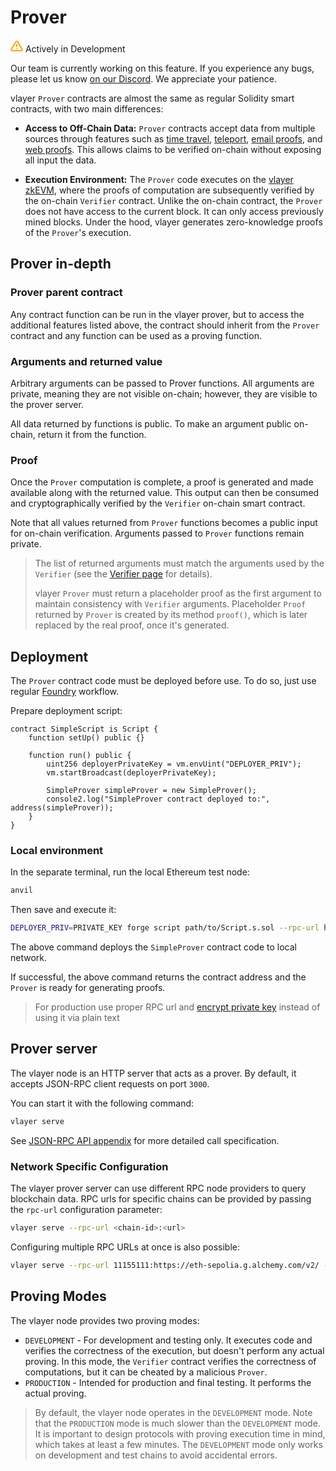 # Prover
<div class="feature-card feature-in-dev">
  <div class="title">
    <svg width="20" height="20" viewBox="0 0 20 20" fill="none" xmlns="http://www.w3.org/2000/svg">
    <path d="M8.57499 3.21665L1.51665 15C1.37113 15.252 1.29413 15.5377 1.29331 15.8288C1.2925 16.1198 1.3679 16.4059 1.51201 16.6588C1.65612 16.9116 1.86392 17.1223 2.11474 17.2699C2.36556 17.4174 2.65065 17.4968 2.94165 17.5H17.0583C17.3493 17.4968 17.6344 17.4174 17.8852 17.2699C18.136 17.1223 18.3439 16.9116 18.488 16.6588C18.6321 16.4059 18.7075 16.1198 18.7067 15.8288C18.7058 15.5377 18.6288 15.252 18.4833 15L11.425 3.21665C11.2764 2.97174 11.0673 2.76925 10.8176 2.62872C10.568 2.48819 10.2864 2.41437 9.99999 2.41437C9.71354 2.41437 9.43193 2.48819 9.18232 2.62872C8.93272 2.76925 8.72355 2.97174 8.57499 3.21665V3.21665Z" stroke="#FCA004" stroke-width="2" stroke-linecap="round" stroke-linejoin="round"/>
    <path d="M10 7.5V10.8333" stroke="#FCA004" stroke-width="2" stroke-linecap="round" stroke-linejoin="round"/>
    <path d="M10 14.1667H10.0083" stroke="#FCA004" stroke-width="2" stroke-linecap="round" stroke-linejoin="round"/>
    </svg>
    Actively in Development
  </div>
  <p>Our team is currently working on this feature. If you experience any bugs, please let us know <a href="https://discord.gg/JS6whdessP" target="_blank">on our Discord</a>. We appreciate your patience. </p>
</div>

vlayer `Prover` contracts are almost the same as regular Solidity smart contracts, with two main differences:

- **Access to Off-Chain Data:** `Prover` contracts accept data from multiple sources through features such as [time travel](/features/time-travel.html), [teleport](/features/teleport.html), [email proofs](/features/email.html), and [web proofs](/features/web.html). This allows claims to be verified on-chain without exposing all input the data.

- **Execution Environment:** The `Prover` code executes on the [vlayer zkEVM](/appendix/architecture/prover.html), where the proofs of computation are subsequently verified by the on-chain `Verifier` contract. Unlike the on-chain contract, the `Prover` does not have access to the current block. It can only access previously mined blocks. Under the hood, vlayer generates zero-knowledge proofs of the `Prover`'s execution.

## Prover in-depth

### Prover parent contract
Any contract function can be run in the vlayer prover, but to access the additional features listed above, the contract should inherit from the `Prover` contract and any function can be used as a proving function.

### Arguments and returned value
Arbitrary arguments can be passed to Prover functions. All arguments are private, meaning they are not visible on-chain; however, they are visible to the prover server.

All data returned by functions is public. To make an argument public on-chain, return it from the function.

### Proof

Once the `Prover` computation is complete, a proof is generated and made available along with the returned value. This output can then be consumed and cryptographically verified by the `Verifier` on-chain smart contract.

Note that all values returned from `Prover` functions becomes a public input for on-chain verification. Arguments passed to `Prover` functions remain private.

> The list of returned arguments must match the arguments used by the `Verifier` (see the [Verifier page](/advanced/verifier.html) for details).  
> 
> vlayer `Prover` must return a placeholder proof as the first argument to maintain consistency with `Verifier` arguments. Placeholder `Proof` returned by `Prover` is created by its method `proof()`, which is later replaced by the real proof, once it's generated.

## Deployment 
The `Prover` contract code must be deployed before use. To do so, just use regular [Foundry](https://book.getfoundry.sh/tutorials/solidity-scripting) workflow. 

Prepare deployment script:
```solidity
contract SimpleScript is Script {
    function setUp() public {}

    function run() public {
        uint256 deployerPrivateKey = vm.envUint("DEPLOYER_PRIV");
        vm.startBroadcast(deployerPrivateKey);

        SimpleProver simpleProver = new SimpleProver();
        console2.log("SimpleProver contract deployed to:", address(simpleProver));
    }
}
```

### Local environment
In the separate terminal, run the local Ethereum test node:
```sh
anvil
```

Then save and execute it: 
```sh
DEPLOYER_PRIV=PRIVATE_KEY forge script path/to/Script.s.sol --rpc-url http://127.0.0.1:8545
```

The above command deploys the `SimpleProver` contract code to local network. 

If successful, the above command returns the contract address and the `Prover` is ready for generating proofs.

> For production use proper RPC url and [encrypt private key](https://book.getfoundry.sh/reference/cast/cast-wallet-new) instead of using it via plain text

## Prover server
The vlayer node is an HTTP server that acts as a prover. By default, it accepts JSON-RPC client requests on port `3000`. 

You can start it with the following command:
```sh
vlayer serve
```

See [JSON-RPC API appendix](/appendix/api.md) for more detailed call specification.

### Network Specific Configuration 
The vlayer prover server can use different RPC node providers to query blockchain data. RPC urls for specific chains can be provided by passing the `rpc-url` configuration parameter:
```sh 
vlayer serve --rpc-url <chain-id>:<url>
```

Configuring multiple RPC URLs at once is also possible:
```sh
vlayer serve --rpc-url 11155111:https://eth-sepolia.g.alchemy.com/v2/ --rpc-url 1:https://eth-mainnet.alchemyapi.io/v2/
```

## Proving Modes

The vlayer node provides two proving modes:

- `DEVELOPMENT` - For development and testing only. It executes code and verifies the correctness of the execution, but doesn't perform any actual proving. In this mode, the `Verifier` contract verifies the correctness of computations, but it can be cheated by a malicious `Prover`.
- `PRODUCTION` - Intended for production and final testing. It performs the actual proving.

> By default, the vlayer node operates in the `DEVELOPMENT` mode.
> Note that the `PRODUCTION` mode is much slower than the `DEVELOPMENT` mode. It is important to design protocols with proving execution time in mind, which takes at least a few minutes.
> The `DEVELOPMENT` mode only works on development and test chains to avoid accidental errors.
